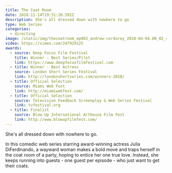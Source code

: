 ```yaml
---
title: The Coat Room
date: 2018-11-14T19:31:20.591Z
description: She's all dressed down with nowhere to go
type: Web Series
categories:
  - directing
image: /static/img/thecoatroom_ep003_andrew-corduroy_2018-04-04.00_02_41_02.still001.jpg
video: https://vimeo.com/247929125
awards:
  - source: Deep Focus Film Festival
    title: Winner - Best Series/Pilot
    link: https://www.deepfocusfilmfestival.com
  - title: Winner - Best Actress
    source: London Short Series Festival
    link: http://londonshortseries.com/winners-2018/
  - title: Official Selection
    source: Miami Web Fest
    link: http://miamiwebfest.com/
  - title: Official Selection
    source: Television Feedback Screenplay & Web Series Festival
    link: tvfestival.org
  - title: Finalist
    source: Blow-Up International Arthouse Film Fest
    link: http://www.blowupfilmfest.com/
---
```

She's all dressed down with nowhere to go.

In this comedic web series starring award-winning actress Julia DiFerdinando, a wayward woman makes a bold move and traps herself in the coat room of a party, hoping to entice her one true love. Instead, she keeps running into guests - one guest per episode - who just want to get their coats.
